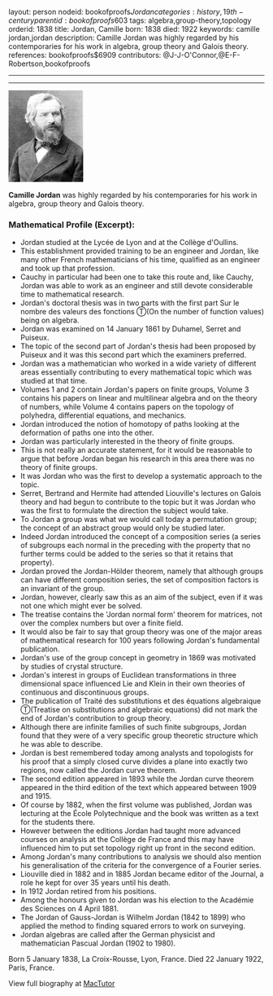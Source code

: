 layout: person
nodeid: bookofproofs$Jordan
categories: history,19th-century
parentid: bookofproofs$603
tags: algebra,group-theory,topology
orderid: 1838
title: Jordan, Camille
born: 1838
died: 1922
keywords: camille jordan,jordan
description: Camille Jordan was highly regarded by his contemporaries for his work in algebra, group theory and Galois theory.
references: bookofproofs$6909
contributors: @J-J-O'Connor,@E-F-Robertson,bookofproofs

---



---

![Jordan.jpg](https://github.com/bookofproofs/bookofproofs.github.io/blob/main/_sources/_assets/images/portraits/Jordan.jpg?raw=true)

**Camille Jordan** was highly regarded by his contemporaries for his work in algebra, group theory and Galois theory.

### Mathematical Profile (Excerpt):
* Jordan studied at the Lycée de Lyon and at the Collège d'Oullins.
* This establishment provided training to be an engineer and Jordan, like many other French mathematicians of his time, qualified as an engineer and took up that profession.
* Cauchy in particular had been one to take this route and, like Cauchy, Jordan was able to work as an engineer and still devote considerable time to mathematical research.
* Jordan's doctoral thesis was in two parts with the first part Sur le nombre des valeurs des fonctions Ⓣ(On the number of function values) being on algebra.
* Jordan was examined on 14 January 1861 by Duhamel, Serret and Puiseux.
* The topic of the second part of Jordan's thesis had been proposed by Puiseux and it was this second part which the examiners preferred.
* Jordan was a mathematician who worked in a wide variety of different areas essentially contributing to every mathematical topic which was studied at that time.
* Volumes 1 and 2 contain Jordan's papers on finite groups, Volume 3 contains his papers on linear and multilinear algebra and on the theory of numbers, while Volume 4 contains papers on the topology of polyhedra, differential equations, and mechanics.
* Jordan introduced the notion of homotopy of paths looking at the deformation of paths one into the other.
* Jordan was particularly interested in the theory of finite groups.
* This is not really an accurate statement, for it would be reasonable to argue that before Jordan began his research in this area there was no theory of finite groups.
* It was Jordan who was the first to develop a systematic approach to the topic.
* Serret, Bertrand and Hermite had attended Liouville's lectures on Galois theory and had begun to contribute to the topic but it was Jordan who was the first to formulate the direction the subject would take.
* To Jordan a group was what we would call today a permutation group; the concept of an abstract group would only be studied later.
* Indeed Jordan introduced the concept of a composition series (a series of subgroups each normal in the preceding with the property that no further terms could be added to the series so that it retains that property).
* Jordan proved the Jordan-Hölder theorem, namely that although groups can have different composition series, the set of composition factors is an invariant of the group.
* Jordan, however, clearly saw this as an aim of the subject, even if it was not one which might ever be solved.
* The treatise contains the 'Jordan normal form' theorem for matrices, not over the complex numbers but over a finite field.
* It would also be fair to say that group theory was one of the major areas of mathematical research for 100 years following Jordan's fundamental publication.
* Jordan's use of the group concept in geometry in 1869 was motivated by studies of crystal structure.
* Jordan's interest in groups of Euclidean transformations in three dimensional space influenced Lie and Klein in their own theories of continuous and discontinuous groups.
* The publication of Traité des substitutions et des équations algebraique Ⓣ(Treatise on substitutions and algebraic equations) did not mark the end of Jordan's contribution to group theory.
* Although there are infinite families of such finite subgroups, Jordan found that they were of a very specific group theoretic structure which he was able to describe.
* Jordan is best remembered today among analysts and topologists for his proof that a simply closed curve divides a plane into exactly two regions, now called the Jordan curve theorem.
* The second edition appeared in 1893 while the Jordan curve theorem appeared in the third edition of the text which appeared between 1909 and 1915.
* Of course by 1882, when the first volume was published, Jordan was lecturing at the École Polytechnique and the book was written as a text for the students there.
* However between the editions Jordan had taught more advanced courses on analysis at the Collège de France and this may have influenced him to put set topology right up front in the second edition.
* Among Jordan's many contributions to analysis we should also mention his generalisation of the criteria for the convergence of a Fourier series.
* Liouville died in 1882 and in 1885 Jordan became editor of the Journal, a role he kept for over 35 years until his death.
* In 1912 Jordan retired from his positions.
* Among the honours given to Jordan was his election to the Académie des Sciences on 4 April 1881.
* The Jordan of Gauss-Jordan is Wilhelm Jordan (1842 to 1899) who applied the method to finding squared errors to work on surveying.
* Jordan algebras are called after the German physicist and mathematician Pascual Jordan (1902 to 1980).

Born 5 January 1838, La Croix-Rousse, Lyon, France. Died 22 January 1922, Paris, France.

View full biography at [MacTutor](https://mathshistory.st-andrews.ac.uk/Biographies/Jordan/)
